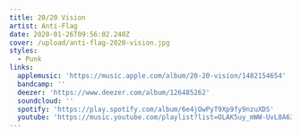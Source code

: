 ```yaml
---
title: 20/20 Vision
artist: Anti-Flag
date: 2020-01-26T09:56:02.240Z
cover: /upload/anti-flag-2020-vision.jpg
styles:
  - Punk
links:
  applemusic: 'https://music.apple.com/album/20-20-vision/1482154654'
  bandcamp: ''
  deezer: 'https://www.deezer.com/album/126485262'
  soundcloud: ''
  spotify: 'https://play.spotify.com/album/6e4jOwPyT9Xp9fy9nzuXDS'
  youtube: 'https://music.youtube.com/playlist?list=OLAK5uy_mWW-UvL8A63JIes-iYaHqFyFFGIpf1npE'
---
```

